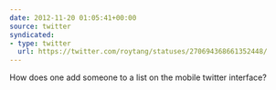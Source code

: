 ```yaml
---
date: 2012-11-20 01:05:41+00:00
source: twitter
syndicated:
- type: twitter
  url: https://twitter.com/roytang/statuses/270694368661352448/
---
```


How does one add someone to a list on the mobile twitter interface?
